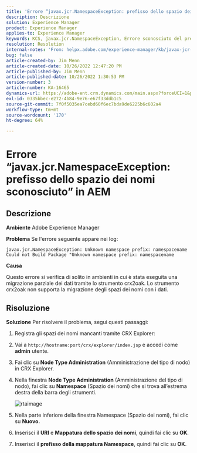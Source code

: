 ```yaml
---
title: 'Errore “javax.jcr.NamespaceException: prefisso dello spazio dei nomi sconosciuto” in AEM'
description: Descrizione
solution: Experience Manager
product: Experience Manager
applies-to: Experience Manager
keywords: KCS, javax.jcr.NamespaceException, Errore sconosciuto del prefisso dello spazio dei nomi, AEM, Adobe Experience Manager, risoluzione dei problemi
resolution: Resolution
internal-notes: 'From: helpx.adobe.com/experience-manager/kb/javax-jcr-NamespaceException-Unknown-namespace-prefix-error-in-AEM.html'
bug: false
article-created-by: Jim Menn
article-created-date: 10/26/2022 12:47:20 PM
article-published-by: Jim Menn
article-published-date: 10/26/2022 1:30:53 PM
version-number: 3
article-number: KA-16465
dynamics-url: https://adobe-ent.crm.dynamics.com/main.aspx?forceUCI=1&pagetype=entityrecord&etn=knowledgearticle&id=bf4ce552-2c55-ed11-bba2-6045bd006b4b
exl-id: 0335bbec-e272-4b84-9e76-e67f33ddb1c5
source-git-commit: 7f0f5035ea7cebd60f6ec7bda9de6225b6c602a4
workflow-type: tm+mt
source-wordcount: '170'
ht-degree: 64%

---
```


# Errore “javax.jcr.NamespaceException: prefisso dello spazio dei nomi sconosciuto” in AEM

## Descrizione


<b>Ambiente</b>
Adobe Experience Manager

<b>Problema</b>
Se l&#39;errore seguente appare nei log:


```
javax.jcr.NamespaceException: Unknown namespace prefix: namespacename
Could not Build Package "Unknown namespace prefix: namespacename
```


<b>Causa</b>

Questo errore si verifica di solito in ambienti in cui è stata eseguita una migrazione parziale dei dati tramite lo strumento crx2oak.
Lo strumento crx2oak non supporta la migrazione degli spazi dei nomi con i dati.


## Risoluzione


<b>Soluzione</b>
Per risolvere il problema, segui questi passaggi:

1. Registra gli spazi dei nomi mancanti tramite CRX Explorer:
2. Vai a `http://hostname:port/crx/explorer/index.jsp` e accedi come <b>admin</b> utente.
3. Fai clic su <b>Node Type Administration</b> (Amministrazione del tipo di nodo) in CRX Explorer.
4. Nella finestra <b>Node Type Administration</b> (Amministrazione del tipo di nodo), fai clic su <b>Namespace</b> (Spazio dei nomi) che si trova all’estrema destra della barra degli strumenti.

   ![rtaimage](https://helpx.adobe.com/content/dam/help/en/experience-manager/kb/javax-jcr-NamespaceException-Unknown-namespace-prefix-error-in-AEM/_jcr_content/main-pars/procedure/proc_par/step_2/step_par/image/rtaimage.png "rtaimage")


5. Nella parte inferiore della finestra Namespace (Spazio dei nomi), fai clic su <b>Nuovo.</b>
6. Inserisci il <b>URI</b> e <b>Mappatura dello spazio dei nomi</b>, quindi fai clic su <b>OK</b>.
7. Inserisci il <b>prefisso della mappatura Namespace</b>, quindi fai clic su <b>OK</b>.

